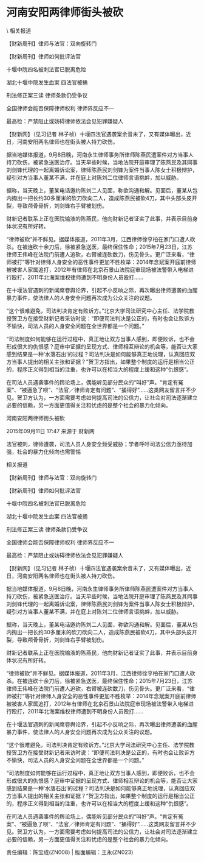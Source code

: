 # 河南安阳两律师街头被砍  





\ 
相关报道

【财新周刊】律师与法官：双向旋转门

【财新周刊】律师如何批评法官

十堰中院四名被刺法官已脱离危险

湖北十堰中院发生血案 四法官被捅

刑法修正案三读 律师条款仍受争议

全国律师会能否保障律师权利 律师界反应不一

最高检：严禁阻止或妨碍律师依法会见犯罪嫌疑人

【财新网】（见习记者 林子桢）十堰四法官遇袭案余音未了，又有媒体曝出，近日，河南安阳两名律师也在街头被人持刀砍伤。

据当地媒体报道，9月8日晚，河南永生律师事务所律师陈燕民遭案件对方当事人持刀砍伤，被紧急送医治疗。当天早些时候，当地法院开庭审理了陈燕民及其同事刘剑锋代理的一起离婚诉讼案，律师陈燕民刘剑锋为案件当事人陈女士积极辩护，疑引对方当事人董某不满，并在庭上对陈刘二位律师言语挑衅，加以威胁。

据称，当天晚上，董某电话邀约陈刘二人见面，称欲沟通和解。见面后，董某从包内掏出一把长约30多厘米的砍刀砍向二人，造成陈燕民被砍4刀，其中头部头皮开裂，导致颅骨骨折，刘剑锋右手臂被划伤。

财新记者联系上正在医院输液的陈燕民，他向财新记者证实了此事，并表示目前身体状况有所好转。

“律师被砍”并不鲜见。据媒体报道，2011年3月，江西律师徐亨柏在家门口遭人砍杀。在被连砍十余刀后，徐被紧急送医，最终保住性命；2015年7月23日，江苏律师王伟峰在法院门前遭人追砍，右臂被连砍数刀，伤见骨头。更广泛来看，“律师被打”等针对律师人身安全的恶性事件更加不胜枚举：2014年念斌案开庭前律师被被害人家属追打，2012年有律师在北京石景山法院庭审现场被法警带入电梯进行殴打，2011年北海案维权律师遭到不明身份人员殴打……

在十堰法官遇刺的新闻席卷舆论界，引起不小反响之际，再次曝出律师遭袭的血腥暴力事件，使法律人的人身安全问题再次成为公众关注的议题。

“这个很难避免，司法判决肯定有败诉方。”北京大学司法研究中心主任、法学院教授贺卫方在接受财新记者采访时说：“即便司法判决是公正的，有时也会让败诉方不愉快，司法人员的人身安全问题在全世界都是一个问题。”

“司法制度如何能够在运行过程中，真正地让双方当事人感到，即便败诉，也不会形成很大的仇恨感？庭审中证据的呈现方式、律师相互辩论的机会等，能否让大家感到结果是一种’水落石出’的过程？司法判决是如何能够真正地说理，认真回应双方当事人提出的相关主张和证据？”贺卫方指出，如果整个制度的运行是相当公正的，程序正义得到相当的注重，也许可以在相当大的程度上缓和这种“仇恨感”。

在司法人员遇袭事件的舆论场上，偶能听见部分民众的“叫好”声。“肯定有冤案”、“被逼急了呗”、“法官／律师肯定有问题”、“捅得好”……这类网友留言并不少见。贺卫方认为，一方面需要考虑如何提高司法的公信力，让社会对司法逐渐建立必要的信赖，另一方面更值得关注和忧虑的是整个社会的暴力化倾向。


河南安阳两律师街头被砍

2015年09月11日 17:47 来源于 财新网

法官被刺，律师遭袭，司法人员人身安全频受威胁；学者呼吁司法公信力亟待加强，社会的暴力化倾向也需警惕

相关报道

【财新周刊】律师与法官：双向旋转门

【财新周刊】律师如何批评法官

十堰中院四名被刺法官已脱离危险

湖北十堰中院发生血案 四法官被捅

刑法修正案三读 律师条款仍受争议

全国律师会能否保障律师权利 律师界反应不一

最高检：严禁阻止或妨碍律师依法会见犯罪嫌疑人

【财新网】（见习记者 林子桢）十堰四法官遇袭案余音未了，又有媒体曝出，近日，河南安阳两名律师也在街头被人持刀砍伤。

据当地媒体报道，9月8日晚，河南永生律师事务所律师陈燕民遭案件对方当事人持刀砍伤，被紧急送医治疗。当天早些时候，当地法院开庭审理了陈燕民及其同事刘剑锋代理的一起离婚诉讼案，律师陈燕民刘剑锋为案件当事人陈女士积极辩护，疑引对方当事人董某不满，并在庭上对陈刘二位律师言语挑衅，加以威胁。

据称，当天晚上，董某电话邀约陈刘二人见面，称欲沟通和解。见面后，董某从包内掏出一把长约30多厘米的砍刀砍向二人，造成陈燕民被砍4刀，其中头部头皮开裂，导致颅骨骨折，刘剑锋右手臂被划伤。

财新记者联系上正在医院输液的陈燕民，他向财新记者证实了此事，并表示目前身体状况有所好转。

“律师被砍”并不鲜见。据媒体报道，2011年3月，江西律师徐亨柏在家门口遭人砍杀。在被连砍十余刀后，徐被紧急送医，最终保住性命；2015年7月23日，江苏律师王伟峰在法院门前遭人追砍，右臂被连砍数刀，伤见骨头。更广泛来看，“律师被打”等针对律师人身安全的恶性事件更加不胜枚举：2014年念斌案开庭前律师被被害人家属追打，2012年有律师在北京石景山法院庭审现场被法警带入电梯进行殴打，2011年北海案维权律师遭到不明身份人员殴打……

在十堰法官遇刺的新闻席卷舆论界，引起不小反响之际，再次曝出律师遭袭的血腥暴力事件，使法律人的人身安全问题再次成为公众关注的议题。

“这个很难避免，司法判决肯定有败诉方。”北京大学司法研究中心主任、法学院教授贺卫方在接受财新记者采访时说：“即便司法判决是公正的，有时也会让败诉方不愉快，司法人员的人身安全问题在全世界都是一个问题。”

“司法制度如何能够在运行过程中，真正地让双方当事人感到，即便败诉，也不会形成很大的仇恨感？庭审中证据的呈现方式、律师相互辩论的机会等，能否让大家感到结果是一种’水落石出’的过程？司法判决是如何能够真正地说理，认真回应双方当事人提出的相关主张和证据？”贺卫方指出，如果整个制度的运行是相当公正的，程序正义得到相当的注重，也许可以在相当大的程度上缓和这种“仇恨感”。

在司法人员遇袭事件的舆论场上，偶能听见部分民众的“叫好”声。“肯定有冤案”、“被逼急了呗”、“法官／律师肯定有问题”、“捅得好”……这类网友留言并不少见。贺卫方认为，一方面需要考虑如何提高司法的公信力，让社会对司法逐渐建立必要的信赖，另一方面更值得关注和忧虑的是整个社会的暴力化倾向。



责任编辑：陈宝成(ZN008) | 版面编辑：王永(ZN023)